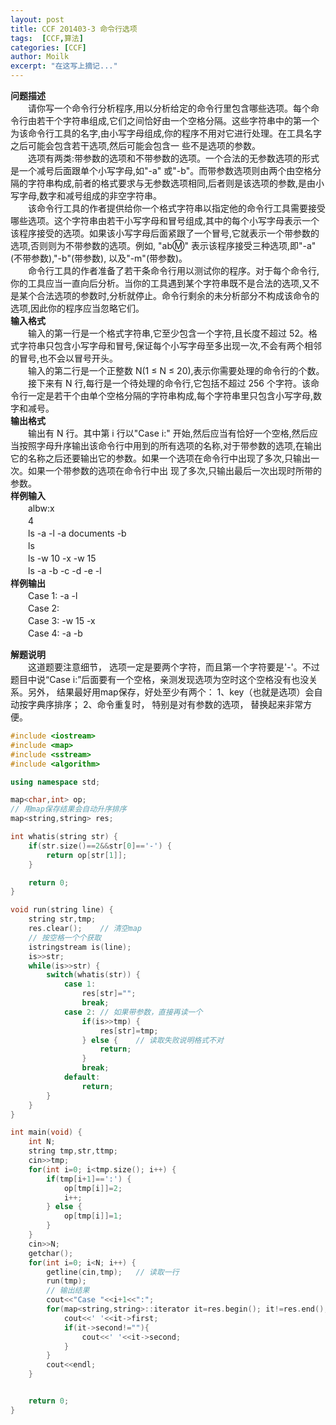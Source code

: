 ```yaml
---
layout: post
title: CCF 201403-3 命令行选项
tags:  [CCF,算法]
categories: [CCF]
author: Moilk
excerpt: "在这写上摘记..."
---
```


**问题描述**  
　　请你写一个命令行分析程序,用以分析给定的命令行里包含哪些选项。每个命令行由若干个字符串组成,它们之间恰好由一个空格分隔。这些字符串中的第一个为该命令行工具的名字,由小写字母组成,你的程序不用对它进行处理。在工具名字之后可能会包含若干选项,然后可能会包含一 些不是选项的参数。  
　　选项有两类:带参数的选项和不带参数的选项。一个合法的无参数选项的形式是一个减号后面跟单个小写字母,如"-a" 或"-b"。而带参数选项则由两个由空格分隔的字符串构成,前者的格式要求与无参数选项相同,后者则是该选项的参数,是由小写字母,数字和减号组成的非空字符串。  
　　该命令行工具的作者提供给你一个格式字符串以指定他的命令行工具需要接受哪些选项。这个字符串由若干小写字母和冒号组成,其中的每个小写字母表示一个该程序接受的选项。如果该小写字母后面紧跟了一个冒号,它就表示一个带参数的选项,否则则为不带参数的选项。例如, "ab:m:" 表示该程序接受三种选项,即"-a"(不带参数),"-b"(带参数), 以及"-m"(带参数)。  
　　命令行工具的作者准备了若干条命令行用以测试你的程序。对于每个命令行,你的工具应当一直向后分析。当你的工具遇到某个字符串既不是合法的选项,又不是某个合法选项的参数时,分析就停止。命令行剩余的未分析部分不构成该命令的选项,因此你的程序应当忽略它们。  
**输入格式**  
　　输入的第一行是一个格式字符串,它至少包含一个字符,且长度不超过 52。格式字符串只包含小写字母和冒号,保证每个小写字母至多出现一次,不会有两个相邻的冒号,也不会以冒号开头。  
　　输入的第二行是一个正整数 N(1 ≤ N ≤ 20),表示你需要处理的命令行的个数。  
　　接下来有 N 行,每行是一个待处理的命令行,它包括不超过 256 个字符。该命令行一定是若干个由单个空格分隔的字符串构成,每个字符串里只包含小写字母,数字和减号。  
**输出格式**  
　　输出有 N 行。其中第 i 行以"Case i:" 开始,然后应当有恰好一个空格,然后应当按照字母升序输出该命令行中用到的所有选项的名称,对于带参数的选项,在输出它的名称之后还要输出它的参数。如果一个选项在命令行中出现了多次,只输出一次。如果一个带参数的选项在命令行中出 现了多次,只输出最后一次出现时所带的参数。  
**样例输入**  
　　albw:x  
　　4  
　　ls -a -l -a documents -b  
　　ls  
　　ls -w 10 -x -w 15  
　　ls -a -b -c -d -e -l  
**样例输出**  
　　Case 1: -a -l  
　　Case 2:  
　　Case 3: -w 15 -x  
　　Case 4: -a -b  

**解题说明**  
　　这道题要注意细节， 选项一定是要两个字符，而且第一个字符要是'-'。不过题目中说“Case i:”后面要有一个空格，亲测发现选项为空时这个空格没有也没关系。另外， 结果最好用map保存，好处至少有两个： 1、key（也就是选项）会自动按字典序排序； 2、命令重复时， 特别是对有参数的选项， 替换起来非常方便。  

```cpp
#include <iostream>
#include <map>
#include <sstream>
#include <algorithm>

using namespace std;

map<char,int> op;
// 用map保存结果会自动升序排序 
map<string,string> res;

int whatis(string str) {
	if(str.size()==2&&str[0]=='-') {
		return op[str[1]];
	}

	return 0;
}

void run(string line) {
	string str,tmp;
	res.clear();	// 清空map 
	// 按空格一个个获取 
	istringstream is(line);
	is>>str;
	while(is>>str) {
		switch(whatis(str)) {
			case 1:
				res[str]="";
				break;
			case 2:	// 如果带参数，直接再读一个 
				if(is>>tmp) {
					res[str]=tmp;
				} else {	// 读取失败说明格式不对 
					return;
				}
				break;
			default:
				return;
		}
	}
}

int main(void) {
	int N;
	string tmp,str,ttmp;
	cin>>tmp;
	for(int i=0; i<tmp.size(); i++) {
		if(tmp[i+1]==':') {
			op[tmp[i]]=2;
			i++;
		} else {
			op[tmp[i]]=1;
		}
	}
	cin>>N;
	getchar();
	for(int i=0; i<N; i++) {
		getline(cin,tmp);	// 读取一行 
		run(tmp);
		// 输出结果 
		cout<<"Case "<<i+1<<":";
		for(map<string,string>::iterator it=res.begin(); it!=res.end(); it++) {
			cout<<' '<<it->first;
			if(it->second!=""){
				cout<<' '<<it->second;
			}
		}
		cout<<endl;
	}


	return 0;
}
```